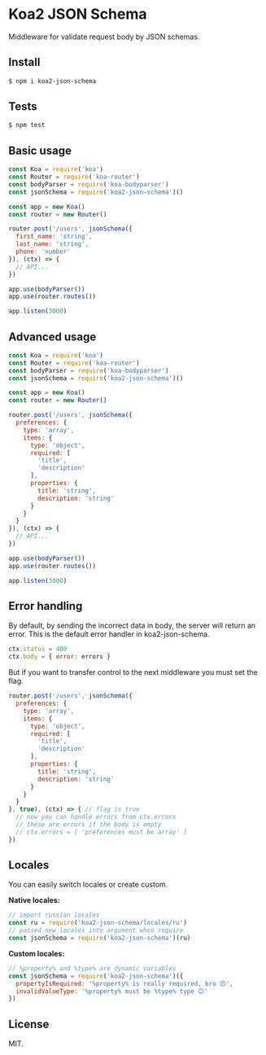 # Koa2 JSON Schema

Middleware for validate request body by JSON schemas.

## Install

```sh
$ npm i koa2-json-schema
```

## Tests

```sh
$ npm test
```

## Basic usage

```js
const Koa = require('koa')
const Router = require('koa-router')
const bodyParser = require('koa-bodyparser')
const jsonSchema = require('koa2-json-schema')()

const app = new Koa()
const router = new Router()

router.post('/users', jsonSchema({
  first_name: 'string',
  last_name: 'string',
  phone: 'number'
}), (ctx) => {
  // API...
})

app.use(bodyParser())
app.use(router.routes())

app.listen(3000)
```

## Advanced usage

```js
const Koa = require('koa')
const Router = require('koa-router')
const bodyParser = require('koa-bodyparser')
const jsonSchema = require('koa2-json-schema')()

const app = new Koa()
const router = new Router()

router.post('/users', jsonSchema({
  preferences: {
    type: 'array',
    items: {
      type: 'object',
      required: [
        'title',
        'description'
      ],
      properties: {
        title: 'string',
        description: 'string'
      }
    }
  }
}), (ctx) => {
  // API...
})

app.use(bodyParser())
app.use(router.routes())

app.listen(3000)
```

## Error handling

By default, by sending the incorrect data in body, the server will return an error. This is the default error handler in koa2-json-schema.

```js
ctx.status = 400
ctx.body = { error: errors }
```

But if you want to transfer control to the next middleware you must set the flag.

```js
router.post('/users', jsonSchema({
  preferences: {
    type: 'array',
    items: {
      type: 'object',
      required: [
        'title',
        'description'
      ],
      properties: {
        title: 'string',
        description: 'string'
      }
    }
  }
}, true), (ctx) => { // flag is true
  // now you can handle errors from ctx.errors
  // these are errors if the body is empty
  // ctx.errors = [ 'preferences must be array' ]
})
```

## Locales

You can easily switch locales or create custom.

**Native locales:**

```js
// import russian locales
const ru = require('koa2-json-schema/locales/ru')
// passed new locales into argument when require
const jsonSchema = require('koa2-json-schema')(ru)
```

**Custom locales:**

```js
// %property% and %type% are dynamic variables
const jsonSchema = require('koa2-json-schema')({
  propertyIsRequired: '%property% is really required, bro 😞',
  invalidValueType: '%property% must be %type% type 😊'
})
```


## License

MIT.
